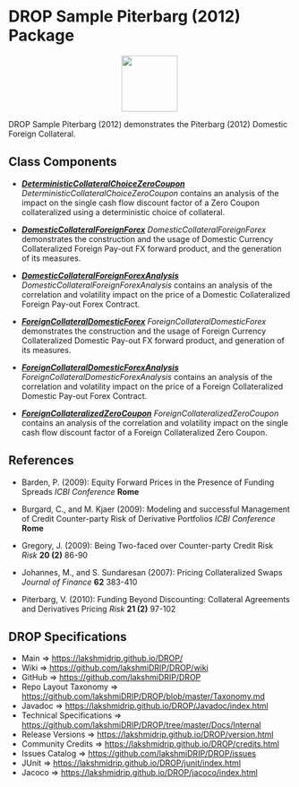 # DROP Sample Piterbarg (2012) Package

<p align="center"><img src="https://github.com/lakshmiDRIP/DROP/blob/master/DRIP_Logo.gif?raw=true" width="100"></p>

DROP Sample Piterbarg (2012) demonstrates the Piterbarg (2012) Domestic Foreign Collateral.


## Class Components

 * [***DeterministicCollateralChoiceZeroCoupon***](https://github.com/lakshmiDRIP/DROP/tree/master/src/main/java/org/drip/sample/piterbarg2012/DeterministicCollateralChoiceZeroCoupon.java)
 <i>DeterministicCollateralChoiceZeroCoupon</i> contains an analysis of the impact on the single cash flow discount factor of a Zero Coupon collateralized using a deterministic choice of collateral.

 * [***DomesticCollateralForeignForex***](https://github.com/lakshmiDRIP/DROP/tree/master/src/main/java/org/drip/sample/piterbarg2012/DomesticCollateralForeignForex.java)
 <i>DomesticCollateralForeignForex</i> demonstrates the construction and the usage of Domestic Currency Collateralized Foreign Pay-out FX forward product, and the generation of its measures.

 * [***DomesticCollateralForeignForexAnalysis***](https://github.com/lakshmiDRIP/DROP/tree/master/src/main/java/org/drip/sample/piterbarg2012/DomesticCollateralForeignForexAnalysis.java)
 <i>DomesticCollateralForeignForexAnalysis</i> contains an analysis of the correlation and volatility impact on the price of a Domestic Collateralized Foreign Pay-out Forex Contract.

 * [***ForeignCollateralDomesticForex***](https://github.com/lakshmiDRIP/DROP/tree/master/src/main/java/org/drip/sample/piterbarg2012/ForeignCollateralDomesticForex.java)
 <i>ForeignCollateralDomesticForex</i> demonstrates the construction and the usage of Foreign Currency Collateralized Domestic Pay-out FX forward product, and generation of its measures.

 * [***ForeignCollateralDomesticForexAnalysis***](https://github.com/lakshmiDRIP/DROP/tree/master/src/main/java/org/drip/sample/piterbarg2012/ForeignCollateralDomesticForexAnalysis.java)
 <i>ForeignCollateralDomesticForexAnalysis</i> contains an analysis of the correlation and volatility impact on the price of a Foreign Collateralized Domestic Pay-out Forex Contract.

 * [***ForeignCollateralizedZeroCoupon***](https://github.com/lakshmiDRIP/DROP/tree/master/src/main/java/org/drip/sample/piterbarg2012/ForeignCollateralizedZeroCoupon.java)
 <i>ForeignCollateralizedZeroCoupon</i> contains an analysis of the correlation and volatility impact on the single cash flow discount factor of a Foreign Collateralized Zero Coupon.


## References

 * Barden, P. (2009): Equity Forward Prices in the Presence of Funding Spreads <i>ICBI Conference</i> <b>Rome</b>

 * Burgard, C., and M. Kjaer (2009): Modeling and successful Management of Credit Counter-party Risk of Derivative Portfolios <i>ICBI Conference</i> <b>Rome</b>

 * Gregory, J. (2009): Being Two-faced over Counter-party Credit Risk <i>Risk</i> <b>20 (2)</b> 86-90

 * Johannes, M., and S. Sundaresan (2007): Pricing Collateralized Swaps <i>Journal of Finance</i> <b>62</b> 383-410

 * Piterbarg, V. (2010): Funding Beyond Discounting: Collateral Agreements and Derivatives Pricing <i>Risk</i> <b>21 (2)</b> 97-102


## DROP Specifications

 * Main                     => https://lakshmidrip.github.io/DROP/
 * Wiki                     => https://github.com/lakshmiDRIP/DROP/wiki
 * GitHub                   => https://github.com/lakshmiDRIP/DROP
 * Repo Layout Taxonomy     => https://github.com/lakshmiDRIP/DROP/blob/master/Taxonomy.md
 * Javadoc                  => https://lakshmidrip.github.io/DROP/Javadoc/index.html
 * Technical Specifications => https://github.com/lakshmiDRIP/DROP/tree/master/Docs/Internal
 * Release Versions         => https://lakshmidrip.github.io/DROP/version.html
 * Community Credits        => https://lakshmidrip.github.io/DROP/credits.html
 * Issues Catalog           => https://github.com/lakshmiDRIP/DROP/issues
 * JUnit                    => https://lakshmidrip.github.io/DROP/junit/index.html
 * Jacoco                   => https://lakshmidrip.github.io/DROP/jacoco/index.html
